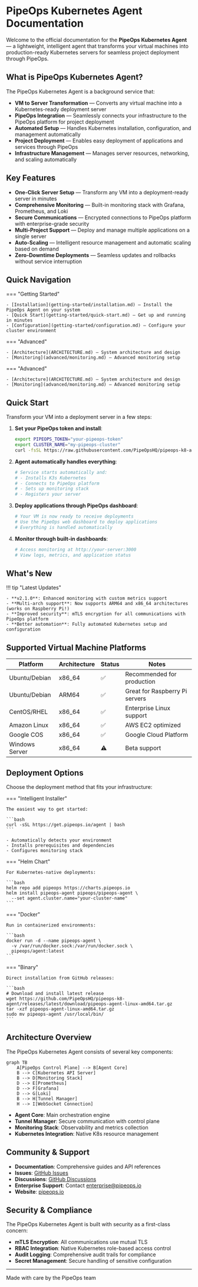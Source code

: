 # PipeOps Kubernetes Agent Documentation

Welcome to the official documentation for the **PipeOps Kubernetes Agent** — a lightweight, intelligent agent that transforms your virtual machines into production-ready Kubernetes servers for seamless project deployment through PipeOps.

## What is PipeOps Kubernetes Agent?

The PipeOps Kubernetes Agent is a background service that:

- **VM to Server Transformation** — Converts any virtual machine into a Kubernetes-ready deployment server
- **PipeOps Integration** — Seamlessly connects your infrastructure to the PipeOps platform for project deployment
- **Automated Setup** — Handles Kubernetes installation, configuration, and management automatically
- **Project Deployment** — Enables easy deployment of applications and services through PipeOps
- **Infrastructure Management** — Manages server resources, networking, and scaling automatically

## Key Features

- **One-Click Server Setup** — Transform any VM into a deployment-ready server in minutes
- **Comprehensive Monitoring** — Built-in monitoring stack with Grafana, Prometheus, and Loki
- **Secure Communications** — Encrypted connections to PipeOps platform with enterprise-grade security
- **Multi-Project Support** — Deploy and manage multiple applications on a single server
- **Auto-Scaling** — Intelligent resource management and automatic scaling based on demand
- **Zero-Downtime Deployments** — Seamless updates and rollbacks without service interruption

## Quick Navigation

=== "Getting Started"

    - [Installation](getting-started/installation.md) — Install the PipeOps Agent on your system
    - [Quick Start](getting-started/quick-start.md) — Get up and running in minutes
    - [Configuration](getting-started/configuration.md) — Configure your cluster environment

=== "Advanced"

    - [Architecture](ARCHITECTURE.md) — System architecture and design
    - [Monitoring](advanced/monitoring.md) — Advanced monitoring setup

=== "Advanced"

    - [Architecture](ARCHITECTURE.md) — System architecture and design
    - [Monitoring](advanced/monitoring.md) — Advanced monitoring setup

## Quick Start

Transform your VM into a deployment server in a few steps:

1. **Set your PipeOps token and install**:
   ```bash
   export PIPEOPS_TOKEN="your-pipeops-token"
   export CLUSTER_NAME="my-pipeops-cluster"
   curl -fsSL https://raw.githubusercontent.com/PipeOpsHQ/pipeops-k8-agent/main/scripts/install.sh | bash
   ```

2. **Agent automatically handles everything**:
   ```bash
   # Service starts automatically and:
   # - Installs K3s Kubernetes
   # - Connects to PipeOps platform
   # - Sets up monitoring stack
   # - Registers your server
   ```

3. **Deploy applications through PipeOps dashboard**:
   ```bash
   # Your VM is now ready to receive deployments
   # Use the PipeOps web dashboard to deploy applications
   # Everything is handled automatically
   ```

4. **Monitor through built-in dashboards**:
   ```bash
   # Access monitoring at http://your-server:3000
   # View logs, metrics, and application status
   ```

## What's New

!!! tip "Latest Updates"

    - **v2.1.0**: Enhanced monitoring with custom metrics support
    - **Multi-arch support**: Now supports ARM64 and x86_64 architectures (works on Raspberry Pi!)
    - **Improved security**: mTLS encryption for all communications with PipeOps platform
    - **Better automation**: Fully automated Kubernetes setup and configuration

## Supported Virtual Machine Platforms

| Platform | Architecture | Status | Notes |
| -------- | ------------ | ------ | ----- |
| Ubuntu/Debian | x86_64   | ✅     | Recommended for production |
| Ubuntu/Debian | ARM64    | ✅     | Great for Raspberry Pi servers |
| CentOS/RHEL   | x86_64   | ✅     | Enterprise Linux support |
| Amazon Linux  | x86_64   | ✅     | AWS EC2 optimized |
| Google COS    | x86_64   | ✅     | Google Cloud Platform |
| Windows Server| x86_64   | ⚠️     | Beta support |

## Deployment Options

Choose the deployment method that fits your infrastructure:

=== "Intelligent Installer"

    The easiest way to get started:
    
    ```bash
    curl -sSL https://get.pipeops.io/agent | bash
    ```
    
    - Automatically detects your environment
    - Installs prerequisites and dependencies
    - Configures monitoring stack

=== "Helm Chart"

    For Kubernetes-native deployments:
    
    ```bash
    helm repo add pipeops https://charts.pipeops.io
    helm install pipeops-agent pipeops/pipeops-agent \
      --set agent.cluster.name="your-cluster-name"
    ```

=== "Docker"

    Run in containerized environments:
    
    ```bash
    docker run -d --name pipeops-agent \
      -v /var/run/docker.sock:/var/run/docker.sock \
      pipeops/agent:latest
    ```

=== "Binary"

    Direct installation from GitHub releases:
    
    ```bash
    # Download and install latest release
    wget https://github.com/PipeOpsHQ/pipeops-k8-agent/releases/latest/download/pipeops-agent-linux-amd64.tar.gz
    tar -xzf pipeops-agent-linux-amd64.tar.gz
    sudo mv pipeops-agent /usr/local/bin/
    ```

## Architecture Overview

The PipeOps Kubernetes Agent consists of several key components:

```mermaid
graph TB
    A[PipeOps Control Plane] --> B[Agent Core]
    B --> C[Kubernetes API Server]
    B --> D[Monitoring Stack]
    D --> E[Prometheus]
    D --> F[Grafana]
    D --> G[Loki]
    B --> H[Tunnel Manager]
    H --> I[WebSocket Connection]
```

- **Agent Core**: Main orchestration engine
- **Tunnel Manager**: Secure communication with control plane
- **Monitoring Stack**: Observability and metrics collection
- **Kubernetes Integration**: Native K8s resource management

## Community & Support

- **Documentation**: Comprehensive guides and API references
- **Issues**: [GitHub Issues](https://github.com/PipeOpsHQ/pipeops-k8-agent/issues)
- **Discussions**: [GitHub Discussions](https://github.com/PipeOpsHQ/pipeops-k8-agent/discussions)
- **Enterprise Support**: Contact [enterprise@pipeops.io](mailto:enterprise@pipeops.io)
- **Website**: [pipeops.io](https://pipeops.io)

## Security & Compliance

The PipeOps Kubernetes Agent is built with security as a first-class concern:

- **mTLS Encryption**: All communications use mutual TLS
- **RBAC Integration**: Native Kubernetes role-based access control
- **Audit Logging**: Comprehensive audit trails for compliance
- **Secret Management**: Secure handling of sensitive configuration

---

Made with care by the PipeOps team
